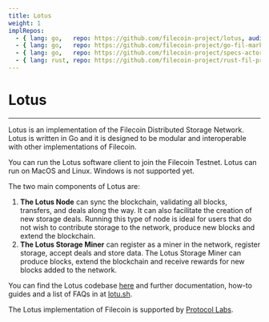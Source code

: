 ```yaml
---
title: Lotus
weight: 1
implRepos: 
  - { lang: go,   repo: https://github.com/filecoin-project/lotus, auditState: done, auditDate: '2020-07-31' }
  - { lang: go,   repo: https://github.com/filecoin-project/go-fil-markets, auditState: done, auditDate: '2020-07-31' }
  - { lang: go,   repo: https://github.com/filecoin-project/specs-actors, auditState: done, auditDate: '2020-07-31' }
  - { lang: rust, repo: https://github.com/filecoin-project/rust-fil-proofs }
---
```


# Lotus
---

Lotus is an implementation of the Filecoin Distributed Storage Network. Lotus is written in Go and it is designed to be modular and interoperable with other implementations of Filecoin.

You can run the Lotus software client to join the Filecoin Testnet. Lotus can run on MacOS and Linux. Windows is not supported yet.

The two main components of Lotus are:
1. **The Lotus Node** can sync the blockchain, validating all blocks, transfers, and deals along the way. It can also facilitate the creation of new storage deals. Running this type of node is ideal for users that do not wish to contribute storage to the network, produce new blocks and extend the blockchain.
2. **The Lotus Storage Miner** can register as a miner in the network, register storage, accept deals and store data. The Lotus Storage Miner can produce blocks, extend the blockchain and receive rewards for new blocks added to the network.

You can find the Lotus codebase [here](https://github.com/filecoin-project/lotus) and further documentation, how-to guides and a list of FAQs in at [lotu.sh](https://lotu.sh).

The Lotus implementation of Filecoin is supported by [Protocol Labs](https://protocol.ai/).
